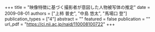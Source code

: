 +++
title = "映像特徴に基づく撮影者が意図した人物被写体の推定"
date = 2009-08-01
authors = ["上柿 普史", "中島 悠太", "馬場口 登"]
publication_types = ["4"]
abstract = ""
featured = false
publication = ""
url_pdf = "https://ci.nii.ac.jp/naid/110008100722"
+++

